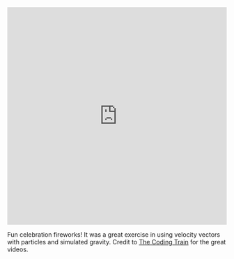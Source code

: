 <iframe
  title="Fireworks!"
  src="https://lukeworks.tech/sketch/fireworks"
  frameborder="0"
  width="100%"
  height="500px"
  scrolling="no"
></iframe>

Fun celebration fireworks! It was a great exercise in using velocity vectors
with particles and simulated gravity. Credit to [The Coding Train][] for the
great videos.

[The Coding Train]: https://www.youtube.com/channel/UCvjgXvBlbQiydffZU7m1_aw
